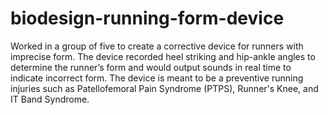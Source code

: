 # biodesign-running-form-device
Worked in a group of five to create a corrective device for runners with imprecise form. The device recorded heel striking and hip-ankle angles to determine the runner’s form and would output sounds in real time to indicate incorrect form. The device is meant to be a preventive running injuries such as Patellofemoral Pain Syndrome (PTPS), Runner's Knee, and IT Band Syndrome. 
